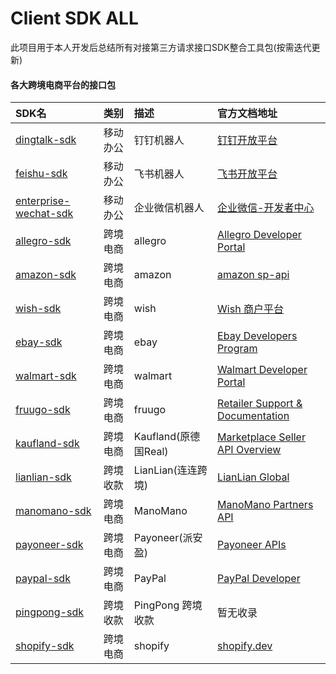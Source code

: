Client SDK ALL
===========
此项目用于本人开发后总结所有对接第三方请求接口SDK整合工具包(按需迭代更新)

####      

#### 各大跨境电商平台的接口包

| SDK名                                                                                                | 类别   | 描述                | 官方文档地址                                                                                                      |
|:----------------------------------------------------------------------------------------------------|:-----|:------------------|:------------------------------------------------------------------------------------------------------------|
| [dingtalk-sdk](https://github.com/EalenXie/client-sdk-all/tree/main/dingtalk-sdk)                   | 移动办公 | 钉钉机器人             | [钉钉开放平台](https://open.dingtalk.com/document/robots/custom-robot-access)                                     |
| [feishu-sdk](https://github.com/EalenXie/client-sdk-all/tree/main/feishu-sdk)                       | 移动办公 | 飞书机器人             | [飞书开放平台](https://open.feishu.cn/document/ukTMukTMukTM/ucTM5YjL3ETO24yNxkjN)                                 |
| [enterprise-wechat-sdk](https://github.com/EalenXie/client-sdk-all/tree/main/enterprise-wechat-sdk) | 移动办公 | 企业微信机器人           | [企业微信-开发者中心](https://developer.work.weixin.qq.com/document/path/91770)                                      |
| [allegro-sdk](https://github.com/EalenXie/client-sdk-all/tree/main/allegro-sdk)                     | 跨境电商 | allegro           | [Allegro Developer Portal](https://developer.allegro.pl/documentation)                                      |
| [amazon-sdk](https://github.com/EalenXie/client-sdk-all/tree/main/amazon-sdk)                       | 跨境电商 | amazon            | [amazon sp-api](https://developer-docs.amazon.com/sp-api)                                                   |
| [wish-sdk](https://github.com/EalenXie/client-sdk-all/tree/main/wish-sdk)                           | 跨境电商 | wish              | [Wish 商户平台](https://china-merchant.wish.com/partner-developer)                                              |
| [ebay-sdk](https://github.com/EalenXie/client-sdk-all/tree/main/ebay-sdk)                           | 跨境电商 | ebay              | [Ebay Developers Program](https://developer.ebay.com/develop/apis/restful-apis)                             |
| [walmart-sdk](https://github.com/EalenXie/client-sdk-all/tree/main/walmart-sdk)                     | 跨境电商 | walmart           | [Walmart Developer Portal](https://developer.walmart.com)                                                   |
| [fruugo-sdk](https://github.com/EalenXie/client-sdk-all/tree/main/fruugo-sdk)                       | 跨境电商 | fruugo            | [Retailer Support & Documentation]( https://fruugo.atlassian.net/wiki/spaces/RR/overview)                   |
| [kaufland-sdk](https://github.com/EalenXie/client-sdk-all/tree/main/kaufland-sdk)                   | 跨境电商 | Kaufland(原德国Real) | [Marketplace Seller API Overview](https://sellerapi.kaufland.com/?page=overview)                            |
| [lianlian-sdk](https://github.com/EalenXie/client-sdk-all/tree/main/lianlian-sdk)                   | 跨境收款 | LianLian(连连跨境)    | [LianLian Global](https://developer.lianlianglobal.com)                                                     |
| [manomano-sdk](https://github.com/EalenXie/client-sdk-all/tree/main/manomano-sdk)                   | 跨境电商 | ManoMano          | [ManoMano Partners API](https://documenter.getpostman.com/view/6076660/TzCJf9gc#intro)                      |
| [payoneer-sdk](https://github.com/EalenXie/client-sdk-all/tree/main/payoneer-sdk)                   | 跨境电商 | Payoneer(派安盈)     | [Payoneer APIs](https://developer.payoneer.com/docs/mass-payouts-and-services.html#/ec64bbcc26bbf-overview) |
| [paypal-sdk](https://github.com/EalenXie/client-sdk-all/tree/main/paypal-sdk)                       | 跨境电商 | PayPal            | [PayPal Developer](https://developer.paypal.com)                                                            |
| [pingpong-sdk](https://github.com/EalenXie/client-sdk-all/tree/main/pingpong-sdk)                   | 跨境收款 | PingPong 跨境收款     | 暂无收录                                                                                                        |
| [shopify-sdk](https://github.com/EalenXie/client-sdk-all/tree/main/shopify-sdk)                     | 跨境电商 | shopify           | [shopify.dev](https://shopify.dev/api)                                                                      |
